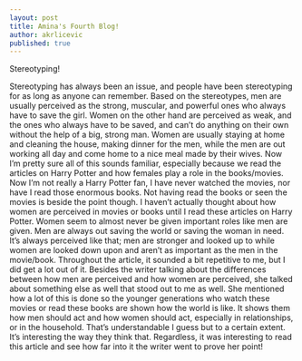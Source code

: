 ```yaml
---
layout: post
title: Amina's Fourth Blog!
author: akrlicevic
published: true
---
```


Stereotyping!

Stereotyping has always been an issue, and people have been stereotyping for as long as anyone can remember. Based on the stereotypes, men are usually perceived as the strong, muscular, and powerful ones who always have to save the girl. Women on the other hand are perceived as weak, and the ones who always have to be saved, and can’t do anything on their own without the help of a big, strong man. Women are usually staying at home and cleaning the house, making dinner for the men, while the men are out working all day and come home to a nice meal made by their wives. Now I’m pretty sure all of this sounds familiar, especially because we read the articles on Harry Potter and how females play a role in the books/movies. Now I’m not really a Harry Potter fan, I have never watched the movies, nor have I read those enormous books. 
Not having read the books or seen the movies is beside the point though. I haven’t actually thought about how women are perceived in movies or books until I read these articles on Harry Potter. Women seem to almost never be given important roles like men are given. Men are always out saving the world or saving the woman in need. It’s always perceived like that; men are stronger and looked up to while women are looked down upon and aren’t as important as the men in the movie/book. Throughout the article, it sounded a bit repetitive to me, but I did get a lot out of it. Besides the writer talking about the differences between how men are perceived and how women are perceived, she talked about something else as well that stood out to me as well. She mentioned how a lot of this is done so the younger generations who watch these movies or read these books are shown how the world is like. It shows them how men should act and how women should act, especially in relationships, or in the household. That’s understandable I guess but to a certain extent. It’s interesting the way they think that. Regardless, it was interesting to read this article and see how far into it the writer went to prove her point!
